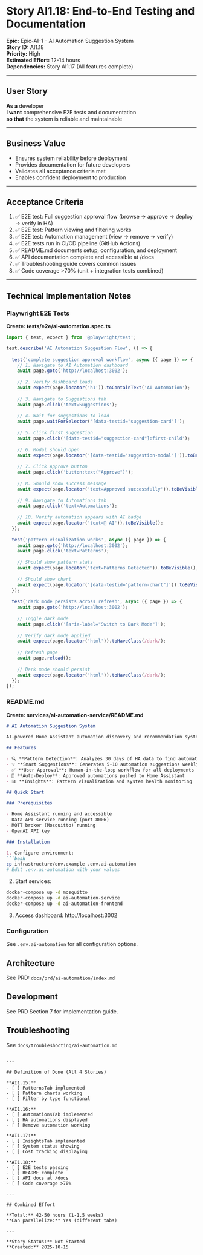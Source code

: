 # Story AI1.18: End-to-End Testing and Documentation

**Epic:** Epic-AI-1 - AI Automation Suggestion System  
**Story ID:** AI1.18  
**Priority:** High  
**Estimated Effort:** 12-14 hours  
**Dependencies:** Story AI1.17 (All features complete)

---

## User Story

**As a** developer  
**I want** comprehensive E2E tests and documentation  
**so that** the system is reliable and maintainable

---

## Business Value

- Ensures system reliability before deployment
- Provides documentation for future developers
- Validates all acceptance criteria met
- Enables confident deployment to production

---

## Acceptance Criteria

1. ✅ E2E test: Full suggestion approval flow (browse → approve → deploy → verify in HA)
2. ✅ E2E test: Pattern viewing and filtering works
3. ✅ E2E test: Automation management (view → remove → verify)
4. ✅ E2E tests run in CI/CD pipeline (GitHub Actions)
5. ✅ README.md documents setup, configuration, and deployment
6. ✅ API documentation complete and accessible at /docs
7. ✅ Troubleshooting guide covers common issues
8. ✅ Code coverage >70% (unit + integration tests combined)

---

## Technical Implementation Notes

### Playwright E2E Tests

**Create: tests/e2e/ai-automation.spec.ts**

```typescript
import { test, expect } from '@playwright/test';

test.describe('AI Automation Suggestion Flow', () => {
  
  test('complete suggestion approval workflow', async ({ page }) => {
    // 1. Navigate to AI Automation dashboard
    await page.goto('http://localhost:3002');
    
    // 2. Verify dashboard loads
    await expect(page.locator('h1')).toContainText('AI Automation');
    
    // 3. Navigate to Suggestions tab
    await page.click('text=Suggestions');
    
    // 4. Wait for suggestions to load
    await page.waitForSelector('[data-testid="suggestion-card"]');
    
    // 5. Click first suggestion
    await page.click('[data-testid="suggestion-card"]:first-child');
    
    // 6. Modal should open
    await expect(page.locator('[data-testid="suggestion-modal"]')).toBeVisible();
    
    // 7. Click Approve button
    await page.click('button:text("Approve")');
    
    // 8. Should show success message
    await expect(page.locator('text=Approved successfully')).toBeVisible();
    
    // 9. Navigate to Automations tab
    await page.click('text=Automations');
    
    // 10. Verify automation appears with AI badge
    await expect(page.locator('text=🤖 AI')).toBeVisible();
  });
  
  test('pattern visualization works', async ({ page }) => {
    await page.goto('http://localhost:3002');
    await page.click('text=Patterns');
    
    // Should show pattern stats
    await expect(page.locator('text=Patterns Detected')).toBeVisible();
    
    // Should show chart
    await expect(page.locator('[data-testid="pattern-chart"]')).toBeVisible();
  });
  
  test('dark mode persists across refresh', async ({ page }) => {
    await page.goto('http://localhost:3002');
    
    // Toggle dark mode
    await page.click('[aria-label="Switch to Dark Mode"]');
    
    // Verify dark mode applied
    await expect(page.locator('html')).toHaveClass(/dark/);
    
    // Refresh page
    await page.reload();
    
    // Dark mode should persist
    await expect(page.locator('html')).toHaveClass(/dark/);
  });
});
```

### README.md

**Create: services/ai-automation-service/README.md**

```markdown
# AI Automation Suggestion System

AI-powered Home Assistant automation discovery and recommendation system.

## Features

- 🔍 **Pattern Detection**: Analyzes 30 days of HA data to find automation opportunities
- 💡 **Smart Suggestions**: Generates 5-10 automation suggestions weekly
- ✅ **User Approval**: Human-in-the-loop workflow for all deployments
- 🚀 **Auto-Deploy**: Approved automations pushed to Home Assistant
- 📊 **Insights**: Pattern visualization and system health monitoring

## Quick Start

### Prerequisites

- Home Assistant running and accessible
- Data API service running (port 8006)
- MQTT broker (Mosquitto) running
- OpenAI API key

### Installation

1. Configure environment:
```bash
cp infrastructure/env.example .env.ai-automation
# Edit .env.ai-automation with your values
```

2. Start services:
```bash
docker-compose up -d mosquitto
docker-compose up -d ai-automation-service
docker-compose up -d ai-automation-frontend
```

3. Access dashboard:
http://localhost:3002

### Configuration

See `.env.ai-automation` for all configuration options.

## Architecture

See PRD: `docs/prd/ai-automation/index.md`

## Development

See PRD Section 7 for implementation guide.

## Troubleshooting

See `docs/troubleshooting/ai-automation.md`
```

---

## Definition of Done (All 4 Stories)

**AI1.15:**
- [ ] PatternsTab implemented
- [ ] Pattern charts working
- [ ] Filter by type functional

**AI1.16:**
- [ ] AutomationsTab implemented  
- [ ] HA automations displayed
- [ ] Remove automation working

**AI1.17:**
- [ ] InsightsTab implemented
- [ ] System status showing
- [ ] Cost tracking displaying

**AI1.18:**
- [ ] E2E tests passing
- [ ] README complete
- [ ] API docs at /docs
- [ ] Code coverage >70%

---

## Combined Effort

**Total:** 42-50 hours (1-1.5 weeks)  
**Can parallelize:** Yes (different tabs)

---

**Story Status:** Not Started  
**Created:** 2025-10-15

